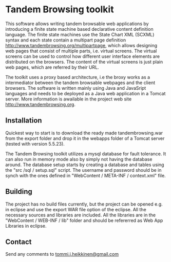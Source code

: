 Tandem Browsing toolkit
=======================

This software allows writing tandem browsable web applications by introducing a finite state machine
based declarative content definition language. The finite state machines use the State Chart XML (SCXML) 
syntax and each state contain a multipart page definition http://www.tandembrowsing.org/multipartpage, 
which allows designing web pages that consist of multiple parts, i.e. virtual screens. The virtual 
screens can be used to control how different user interface elements are distributed on the browsers. 
The content of the virtual screens is just plain web pages, which are referred by their URL.

The toolkit uses a proxy based architecture, i.e the broxy works as a intermediator between the 
tandem browsable webpages and the client browsers. The software is written mainly using Java and 
JavaSript languages and needs to be deployed as a Java web application in a Tomcat server. More 
information is awailable in the project web site http://www.tandembrowsing.org.

## Installation

Quickest way to start is to download the ready made tandembrowsing.war from the export folder and drop 
it in the webapps folder of a Tomcat server (tested with version 5.5.23).

The Tandem Browsing toolkit utilizes a mysql database for fault tolerance. It can also run in 
memory mode also by simply not having the database around. The database setup starts by creating 
a database and tables using the "src /sql / setup.sql" script. The username and password should 
be in synch with the ones defined in "WebContent / META-INF / context.xml" file.

## Building

The project has no build files currently, but the project can be opened e.g. in eclipse and use the 
export WAR file option of the eclipse. All the necessary sources and libraries are included. All 
the libraries are in the "WebContent / WEB-INF / lib" folder and should be refererred as Web App 
Libraries in eclipse. 

## Contact 

Send any comments to tommi.j.heikkinen@gmail.com





